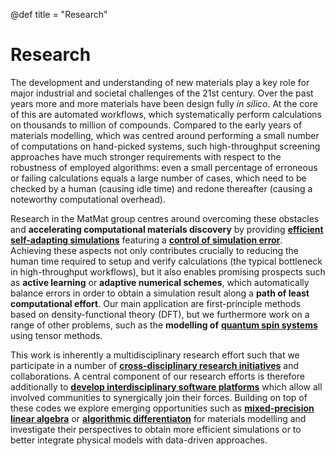 @def title = "Research"

# Research
The development and understanding of new materials play a key role for major
industrial and societal challenges of the 21st century.
Over the past years more and more materials have been design fully *in silico*.
At the core of this are automated workflows,
which systematically perform calculations on thousands to million of compounds.
Compared to the early years of materials modelling,
which was centred around performing
a small number of computations on hand-picked systems,
such high-throughput screening approaches have much stronger requirements
with respect to the robustness of employed algorithms:
even a small percentage of erroneous or failing calculations equals
a large number of cases, which need to be checked by a human (causing idle time)
and redone thereafter (causing a noteworthy computational overhead).

Research in the MatMat group centres around overcoming these obstacles
and **accelerating computational materials discovery** by providing
[**efficient self-adapting simulations**](/research/self_adapting_simulations/)
featuring a
[**control of simulation error**](/research/error_estimation/).
Achieving these aspects not only contributes crucially to reducing
the human time required to setup and verify calculations
(the typical bottleneck in high-throughput workflows),
but it also enables promising prospects
such as **active learning** or **adaptive numerical schemes**,
which automatically balance errors in order to
obtain a simulation result along a **path of least computational effort**.
Our main application are first-principle methods based
on density-functional theory (DFT),
but we furthermore work on a range of other problems,
such as the **modelling of** [**quantum spin systems**](/research/spin_systems)
using tensor methods.

This work is inherently a multidisciplinary research effort
such that we participate in a number of
[**cross-disciplinary research initiatives**](/research/funding/)
and collaborations.
A central component of our research efforts is therefore
additionally to [**develop interdisciplinary software platforms**](/software/)
which allow all involved communities to synergically join their forces.
Building on top of these codes we explore emerging opportunities
such as [**mixed-precision linear algebra**](/research/self_adapting_simulations/)
or [**algorithmic differentiaton**](/research/error_estimation/)
for materials modelling and investigate their perspectives to obtain
more efficient simulations or to better integrate physical models
with data-driven approaches.
